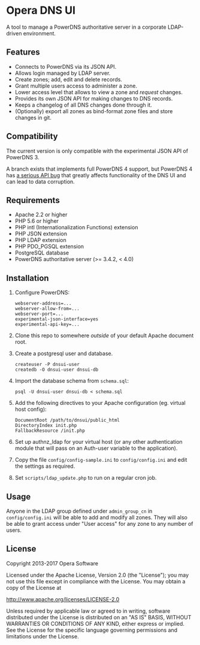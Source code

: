Opera DNS UI
============

A tool to manage a PowerDNS authoritative server in a corporate LDAP-driven environment.

Features
--------

* Connects to PowerDNS via its JSON API.
* Allows login managed by LDAP server.
* Create zones; add, edit and delete records.
* Grant multiple users access to administer a zone.
* Lower access level that allows to view a zone and *request* changes.
* Provides its own JSON API for making changes to DNS records.
* Keeps a changelog of all DNS changes done through it.
* (Optionally) export all zones as bind-format zone files and store changes in git.

Compatibility
-------------

The current version is only compatible with the experimental JSON API of PowerDNS 3.

A branch exists that implements full PowerDNS 4 support, but PowerDNS 4 has [a serious API
bug](https://github.com/PowerDNS/pdns/issues/4766) that greatly affects functionality of the DNS UI and can lead to data
corruption.

Requirements
------------

* Apache 2.2 or higher
* PHP 5.6 or higher
* PHP intl (Internationalization Functions) extension
* PHP JSON extension
* PHP LDAP extension
* PHP PDO_PGSQL extension
* PostgreSQL database
* PowerDNS authoritative server (>= 3.4.2, < 4.0)

Installation
------------

1.  Configure PowerDNS:

        webserver-address=...
        webserver-allow-from=...
        webserver-port=...
        experimental-json-interface=yes
        experimental-api-key=...

2.  Clone this repo to somewhere *outside* of your default Apache document root.

3.  Create a postgresql user and database.

        createuser -P dnsui-user
        createdb -O dnsui-user dnsui-db

4.  Import the database schema from `schema.sql`:

        psql -U dnsui-user dnsui-db < schema.sql

5.  Add the following directives to your Apache configuration (eg. virtual host config):

        DocumentRoot /path/to/dnsui/public_html
        DirectoryIndex init.php
        FallbackResource /init.php

6.  Set up authnz_ldap for your virtual host (or any other authentication module that will pass on an Auth-user
    variable to the application).

7.  Copy the file `config/config-sample.ini` to `config/config.ini` and edit the settings as required.

8.  Set `scripts/ldap_update.php` to run on a regular cron job.

Usage
-----

Anyone in the LDAP group defined under `admin_group_cn` in `config/config.ini` will be able to add and modify all zones.
They will also be able to grant access under "User access" for any zone to any number of users.

License
-------

Copyright 2013-2017 Opera Software

Licensed under the Apache License, Version 2.0 (the "License");
you may not use this file except in compliance with the License.
You may obtain a copy of the License at

   http://www.apache.org/licenses/LICENSE-2.0

Unless required by applicable law or agreed to in writing, software
distributed under the License is distributed on an "AS IS" BASIS,
WITHOUT WARRANTIES OR CONDITIONS OF ANY KIND, either express or implied.
See the License for the specific language governing permissions and
limitations under the License.